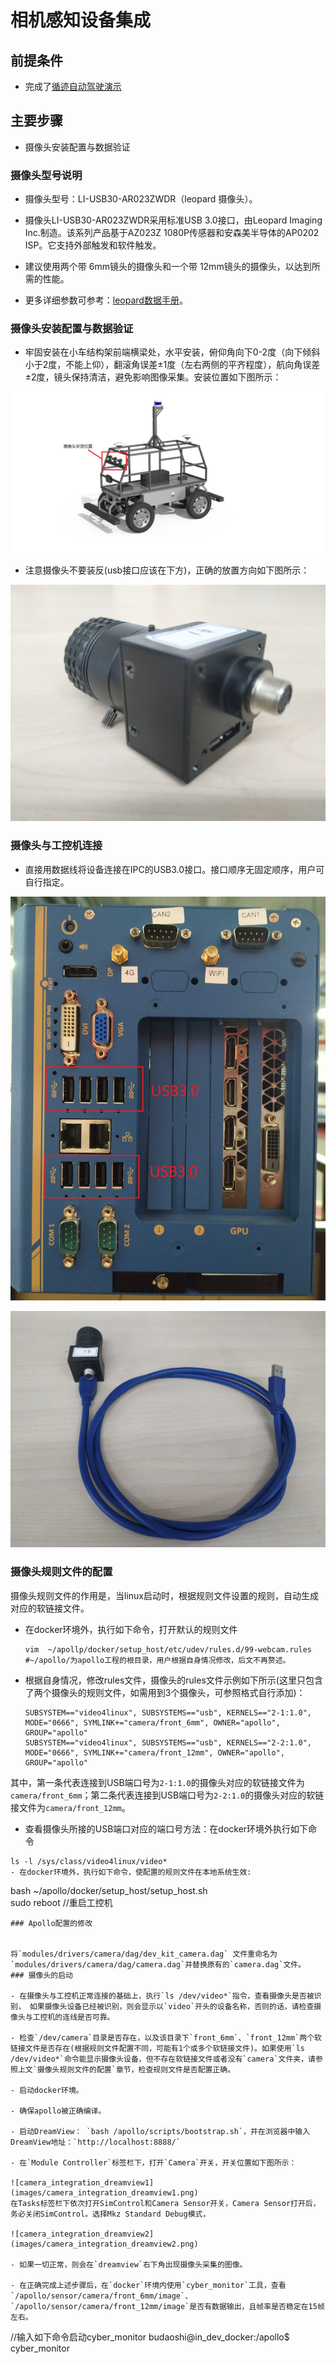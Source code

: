 # 相机感知设备集成

## 前提条件

 - 完成了[循迹自动驾驶演示](Waypoint_Following--Operation_And_Questions_cn.md)
 
## 主要步骤

 - 摄像头安装配置与数据验证

### 摄像头型号说明

- 摄像头型号：LI-USB30-AR023ZWDR（leopard 摄像头）。 

- 摄像头LI-USB30-AR023ZWDR采用标准USB 3.0接口，由Leopard Imaging Inc.制造。该系列产品基于AZ023Z 1080P传感器和安森美半导体的AP0202 ISP。它支持外部触发和软件触发。 

- 建议使用两个带 6mm镜头的摄像头和一个带 12mm镜头的摄像头，以达到所需的性能。

- 更多详细参数可参考：[leopard数据手册](https://leopardimaging.com/product/li-usb30-ar023zwdrb/)。

### 摄像头安装配置与数据验证

- 牢固安装在小车结构架前端横梁处，水平安装，俯仰角向下0-2度（向下倾斜小于2度，不能上仰），翻滚角误差±1度（左右两侧的平齐程度），航向角误差±2度，镜头保持清洁，避免影响图像采集。安装位置如下图所示：

![camera_integration_installation](images/camera_integration_installation.png)

- 注意摄像头不要装反(usb接口应该在下方)，正确的放置方向如下图所示：

![camera_integration_look](images/camera_integration_look.jpeg)

### 摄像头与工控机连接
	
 - 直接用数据线将设备连接在IPC的USB3.0接口。接口顺序无固定顺序，用户可自行指定。
 
![camera_integration_background](images/camera_integration_background.jpeg)

![camera_integration_line](images/camera_integration_line.jpeg)

### 摄像头规则文件的配置
 
 摄像头规则文件的作用是，当linux启动时，根据规则文件设置的规则，自动生成对应的软链接文件。
 
 - 在docker环境外，执行如下命令，打开默认的规则文件

	```
	vim  ~/apollp/docker/setup_host/etc/udev/rules.d/99-webcam.rules #~/apollo/为apollo工程的根目录，用户根据自身情况修改，后文不再赘述。
	```
 
 - 根据自身情况，修改rules文件，摄像头的rules文件示例如下所示(这里只包含了两个摄像头的规则文件，如需用到3个摄像头，可参照格式自行添加)：
	```
	SUBSYSTEM=="video4linux", SUBSYSTEMS=="usb", KERNELS=="2-1:1.0", MODE="0666", SYMLINK+="camera/front_6mm", OWNER="apollo", GROUP="apollo"
	SUBSYSTEM=="video4linux", SUBSYSTEMS=="usb", KERNELS=="2-2:1.0", MODE="0666", SYMLINK+="camera/front_12mm", OWNER="apollo", GROUP="apollo"
	```
其中，第一条代表连接到USB端口号为`2-1:1.0`的摄像头对应的软链接文件为`camera/front_6mm`；第二条代表连接到USB端口号为`2-2:1.0`的摄像头对应的软链接文件为`camera/front_12mm`。

 - 查看摄像头所接的USB端口对应的端口号方法：在docker环境外执行如下命令
 ```
 ls -l /sys/class/video4linux/video*
 - 在docker环境外，执行如下命令，使配置的规则文件在本地系统生效:
 
 ```
  bash ~/apollo/docker/setup_host/setup_host.sh  
  sudo reboot  //重启工控机
 ```
### Apollo配置的修改


将`modules/drivers/camera/dag/dev_kit_camera.dag` 文件重命名为`modules/drivers/camera/dag/camera.dag`并替换原有的`camera.dag`文件。
### 摄像头的启动
 
 - 在摄像头与工控机正常连接的基础上，执行`ls /dev/video*`指令，查看摄像头是否被识别， 如果摄像头设备已经被识别，则会显示以`video`开头的设备名称，否则的话，请检查摄像头与工控机的连线是否可靠。

 - 检查`/dev/camera`目录是否存在，以及该目录下`front_6mm`、`front_12mm`两个软链接文件是否存在(根据规则文件配置不同，可能有1个或多个软链接文件)。如果使用`ls /dev/video*`命令能显示摄像头设备，但不存在软链接文件或者没有`camera`文件夹，请参照上文`摄像头规则文件的配置`章节，检查规则文件是否配置正确。
 
 - 启动docker环境。

 - 确保apollo被正确编译。
 
 - 启动DreamView： `bash /apollo/scripts/bootstrap.sh`，并在浏览器中输入DreamView地址：`http://localhost:8888/`
 
 - 在`Module Controller`标签栏下，打开`Camera`开关，开关位置如下图所示：
 
![camera_integration_dreamview1](images/camera_integration_dreamview1.png)
在Tasks标签栏下依次打开SimControl和Camera Sensor开关，Camera Sensor打开后，务必关闭SimControl。选择Mkz Standard Debug模式，
 
![camera_integration_dreamview2](images/camera_integration_dreamview2.png)
 
 - 如果一切正常，则会在`dreamview`右下角出现摄像头采集的图像。
 
 - 在正确完成上述步骤后，在`docker`环境内使用`cyber_monitor`工具，查看`/apollo/sensor/camera/front_6mm/image`、`/apollo/sensor/camera/front_12mm/image`是否有数据输出，且帧率是否稳定在15帧左右。

```
//输入如下命令启动cyber_monitor
budaoshi@in_dev_docker:/apollo$ cyber_monitor
```